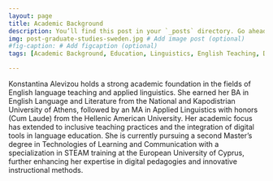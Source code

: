 ```yaml
---
layout: page
title: Academic Background
description: You’ll find this post in your `_posts` directory. Go ahead and edit it and re-build the site to see your changes. # Add post description (optional)
img: post-graduate-studies-sweden.jpg # Add image post (optional)
#fig-caption: # Add figcaption (optional)
tags: [Academic Background, Education, Linguistics, English Teaching, Digital Pedagogy, STEAM, Inclusive Education]

---
```

Konstantina Alevizou holds a strong academic foundation in the fields of English language teaching and applied linguistics. She earned her BA in English Language and Literature from the National and Kapodistrian University of Athens, followed by an MA in Applied Linguistics with honors (Cum Laude) from the Hellenic American University. Her academic focus has extended to inclusive teaching practices and the integration of digital tools in language education. She is currently pursuing a second Master’s degree in Technologies of Learning and Communication with a specialization in STEAM training at the European University of Cyprus, further enhancing her expertise in digital pedagogies and innovative instructional methods.

